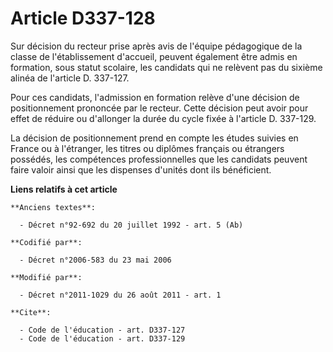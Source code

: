 # Article D337-128

Sur décision du recteur prise après avis de l'équipe pédagogique de la classe de l'établissement d'accueil, peuvent également
être admis en formation, sous statut scolaire, les candidats qui ne relèvent pas du sixième alinéa de l'article D. 337-127. 

Pour ces candidats, l'admission en formation relève d'une décision de positionnement prononcée par le recteur. Cette décision
peut avoir pour effet de réduire ou d'allonger la durée du cycle fixée à l'article D. 337-129. 

La décision de positionnement prend en compte les études suivies en France ou à l'étranger, les titres ou diplômes français
ou étrangers possédés, les compétences professionnelles que les candidats peuvent faire valoir ainsi que les dispenses
d'unités dont ils bénéficient.

**Liens relatifs à cet article**

	**Anciens textes**:

	  - Décret n°92-692 du 20 juillet 1992 - art. 5 (Ab)

	**Codifié par**:

	  - Décret n°2006-583 du 23 mai 2006

	**Modifié par**:

	  - Décret n°2011-1029 du 26 août 2011 - art. 1

	**Cite**:

	  - Code de l'éducation - art. D337-127
	  - Code de l'éducation - art. D337-129
